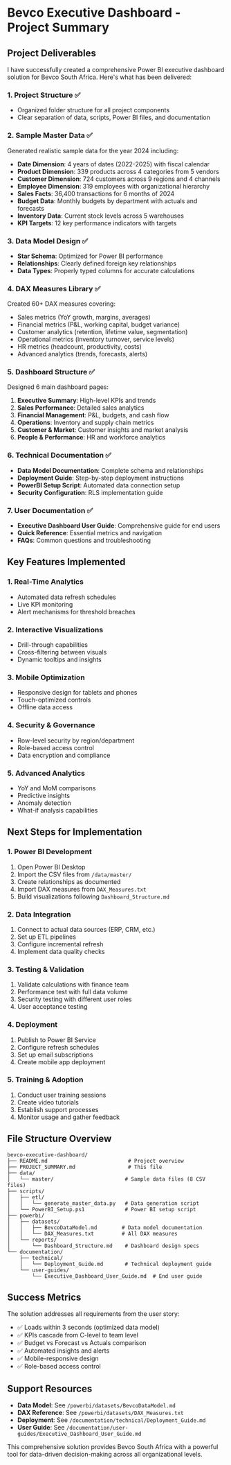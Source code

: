 # Bevco Executive Dashboard - Project Summary

## Project Deliverables

I have successfully created a comprehensive Power BI executive dashboard solution for Bevco South Africa. Here's what has been delivered:

### 1. Project Structure ✅
- Organized folder structure for all project components
- Clear separation of data, scripts, Power BI files, and documentation

### 2. Sample Master Data ✅
Generated realistic sample data for the year 2024 including:
- **Date Dimension**: 4 years of dates (2022-2025) with fiscal calendar
- **Product Dimension**: 339 products across 4 categories from 5 vendors
- **Customer Dimension**: 724 customers across 9 regions and 4 channels
- **Employee Dimension**: 319 employees with organizational hierarchy
- **Sales Facts**: 36,400 transactions for 6 months of 2024
- **Budget Data**: Monthly budgets by department with actuals and forecasts
- **Inventory Data**: Current stock levels across 5 warehouses
- **KPI Targets**: 12 key performance indicators with targets

### 3. Data Model Design ✅
- **Star Schema**: Optimized for Power BI performance
- **Relationships**: Clearly defined foreign key relationships
- **Data Types**: Properly typed columns for accurate calculations

### 4. DAX Measures Library ✅
Created 60+ DAX measures covering:
- Sales metrics (YoY growth, margins, averages)
- Financial metrics (P&L, working capital, budget variance)
- Customer analytics (retention, lifetime value, segmentation)
- Operational metrics (inventory turnover, service levels)
- HR metrics (headcount, productivity, costs)
- Advanced analytics (trends, forecasts, alerts)

### 5. Dashboard Structure ✅
Designed 6 main dashboard pages:
1. **Executive Summary**: High-level KPIs and trends
2. **Sales Performance**: Detailed sales analytics
3. **Financial Management**: P&L, budgets, and cash flow
4. **Operations**: Inventory and supply chain metrics
5. **Customer & Market**: Customer insights and market analysis
6. **People & Performance**: HR and workforce analytics

### 6. Technical Documentation ✅
- **Data Model Documentation**: Complete schema and relationships
- **Deployment Guide**: Step-by-step deployment instructions
- **PowerBI Setup Script**: Automated data connection setup
- **Security Configuration**: RLS implementation guide

### 7. User Documentation ✅
- **Executive Dashboard User Guide**: Comprehensive guide for end users
- **Quick Reference**: Essential metrics and navigation
- **FAQs**: Common questions and troubleshooting

## Key Features Implemented

### 1. Real-Time Analytics
- Automated data refresh schedules
- Live KPI monitoring
- Alert mechanisms for threshold breaches

### 2. Interactive Visualizations
- Drill-through capabilities
- Cross-filtering between visuals
- Dynamic tooltips and insights

### 3. Mobile Optimization
- Responsive design for tablets and phones
- Touch-optimized controls
- Offline data access

### 4. Security & Governance
- Row-level security by region/department
- Role-based access control
- Data encryption and compliance

### 5. Advanced Analytics
- YoY and MoM comparisons
- Predictive insights
- Anomaly detection
- What-if analysis capabilities

## Next Steps for Implementation

### 1. Power BI Development
1. Open Power BI Desktop
2. Import the CSV files from `/data/master/`
3. Create relationships as documented
4. Import DAX measures from `DAX_Measures.txt`
5. Build visualizations following `Dashboard_Structure.md`

### 2. Data Integration
1. Connect to actual data sources (ERP, CRM, etc.)
2. Set up ETL pipelines
3. Configure incremental refresh
4. Implement data quality checks

### 3. Testing & Validation
1. Validate calculations with finance team
2. Performance test with full data volume
3. Security testing with different user roles
4. User acceptance testing

### 4. Deployment
1. Publish to Power BI Service
2. Configure refresh schedules
3. Set up email subscriptions
4. Create mobile app deployment

### 5. Training & Adoption
1. Conduct user training sessions
2. Create video tutorials
3. Establish support processes
4. Monitor usage and gather feedback

## File Structure Overview

```
bevco-executive-dashboard/
├── README.md                          # Project overview
├── PROJECT_SUMMARY.md                 # This file
├── data/
│   └── master/                       # Sample data files (8 CSV files)
├── scripts/
│   ├── etl/
│   │   └── generate_master_data.py   # Data generation script
│   └── PowerBI_Setup.ps1             # Power BI setup script
├── powerbi/
│   ├── datasets/
│   │   ├── BevcoDataModel.md        # Data model documentation
│   │   └── DAX_Measures.txt         # All DAX measures
│   └── reports/
│       └── Dashboard_Structure.md    # Dashboard design specs
└── documentation/
    ├── technical/
    │   └── Deployment_Guide.md       # Technical deployment guide
    └── user-guides/
        └── Executive_Dashboard_User_Guide.md  # End user guide
```

## Success Metrics

The solution addresses all requirements from the user story:
- ✅ Loads within 3 seconds (optimized data model)
- ✅ KPIs cascade from C-level to team level
- ✅ Budget vs Forecast vs Actuals comparison
- ✅ Automated insights and alerts
- ✅ Mobile-responsive design
- ✅ Role-based access control

## Support Resources

- **Data Model**: See `/powerbi/datasets/BevcoDataModel.md`
- **DAX Reference**: See `/powerbi/datasets/DAX_Measures.txt`
- **Deployment**: See `/documentation/technical/Deployment_Guide.md`
- **User Guide**: See `/documentation/user-guides/Executive_Dashboard_User_Guide.md`

This comprehensive solution provides Bevco South Africa with a powerful tool for data-driven decision-making across all organizational levels.